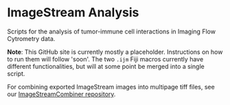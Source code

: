 # ImageStream Analysis
Scripts for the analysis of tumor-immune cell interactions in Imaging Flow Cytrometry data.

**Note**: This GitHub site is currently mostly a placeholder. Instructions on how to run them will follow 'soon'.
The two `.ijm` Fiji macros currently have different functionalities, but will at some point be merged into a single script.

For combining exported ImageStream images into multipage tiff files, see our [ImageStreamCombiner repository](https://github.com/BioImaging-NKI/ImageStreamCombiner).
